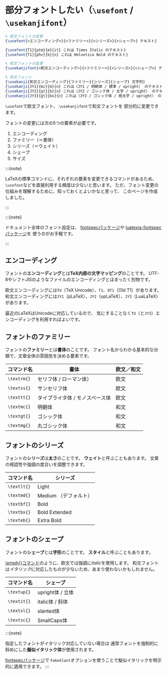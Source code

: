 # 部分フォントしたい（`\usefont` / `\usekanjifont`）

```latex
% 欧文フォントの変更
{\usefont{<エンコーディング>}{<ファミリー>}{<シリーズ>}{<シェープ>} テキスト}

{\usefont{T1}{ptm}{m}{it} これは Times Italic のテキスト}
{\usefont{T1}{phv}{b}{n} これは Helvetica Bold のテキスト}

% 和文フォントの変更
{\usekanjifont{<和文エンコーディング>}{<ファミリー>}{<シリーズ>}{<シェープ>} テキスト}

% 和文フォント
{\usekanji{和文エンコーディング}{ファミリー}{シリーズ}{シェープ} 文字列}
{\usekanji{JY1}{mc}{m}{n} これは（JY1 / 明朝体 / 標準 / upright） のテキスト} % pLaTeX
{\usekanji{JY2}{gt}{b}{n} これは（JY2 / ゴシック体 / 太字 / upright） のテキスト} % upLaTeX
{\usekanji{JY3}{gt}{bx}{n} これは（JY3 / ゴシック体 / 極太字 / upright） のテキスト} % LuaLaTeX
```

`\usefont`で欧文フォント、
`\usekanjifont`で和文フォントを
部分的に変更できます。

フォントの変更には次の5つの要素が必要です。

1. エンコーディング
1. ファミリー（＝書体）
1. シリーズ（＝ウェイト）
1. シェープ
1. サイズ

:::{note}

LaTeXの標準コマンドに、それぞれの要素を変更できるコマンドがあるため、
`\usefont`などを直接利用する頻度は少ないと思います。
ただ、フォント変更の仕組みを理解するために、知っておくとよいかなと思って、
このページを作成しました。

:::

:::{note}

ドキュメント全体のフォント設定は、
[fontspecパッケージ](./latex-fontspec.md)や
[luatexja-fontspecパッケージ](./latex-luatexja-fontspec.md)を
使うのがお手軽です。

:::

## エンコーディング

フォントの**エンコーディング**とは**TeX内部の文字マッピング**のことです。
UTF-8やシフトJISのようなファイルのエンコーディングとはまったく別物です。

欧文エンコーディングには`TU`（TeX Unicode）、`T1`、`OT1`（Old T1）があります。
和文エンコーディングには`JY1`（pLaTeX）、`JY2`（upLaTeX）、`JY3`（LuaLaTeX）があります。

最近のLaTeXはUnicodeに対応しているので、
気にすることなく`TU`（と`JY3`）エンコーディングを利用すればよいです。

## フォントのファミリー

フォントの**ファミリー**とは**書体**のことです。
フォント名からわかる基本的な分類で、文章全体の雰囲気を決める要素です。

| コマンド名 | 書体 | 欧文／和文 |
|---|---|---|
| `\textrm{}` | セリフ体 / ローマン体） | 欧文 |
| `\textss{}` | サンセリフ体 | 欧文 |
| `\texttt{}` | タイプライタ体 / モノスペース体 | 欧文 |
| `\textmc{}` | 明朝体 | 和文 |
| `\textgt{}` | ゴシック体 | 和文 |
| `\textmg{}` | 丸ゴシック体 | 和文 |

## フォントのシリーズ

フォントの**シリーズ**は**太さ**のことです。
**ウェイト**と呼ぶこともあります。
文章の視認性や強調の度合いを調整できます。

| コマンド名 | シリーズ |
|---|---|
| `\textlt{}` | Light |
| `\textmd{}` | Medium （デフォルト） |
| `\textbf{}` | Bold |
| `\textbx{}` | Bold Extended |
| `\texteb{}` | Extra Bold |

## フォントのシェープ

フォントの**シェープ**とは**字形**のことです。
**スタイル**と呼ぶこともあります。

[\emph{}コマンド](./latex-emph.md)のように、欧文では強調に*italic*を使用します。
和文フォントは*イタリック*に対応したものが少ないため、あまり使わないかもしれません。

| コマンド名 | シェープ |
|---|---|
| `\textup{}` | upright体 / 立体 |
| `\textit{}` | italic体 / 斜体|
| `\textsl{}` | slanted体 |
| `\textsc{}` | SmallCaps体 |

:::{note}

指定したフォントがイタリック対応していない場合は
通常フォントを強制的に斜めにした**擬似イタリック体**が使用されます。

[fontspecパッケージ](./latex-fontspec.md)で
`FakeSlant`オプションを使うことで擬似イタリックを明示的に適用できます。
:::
